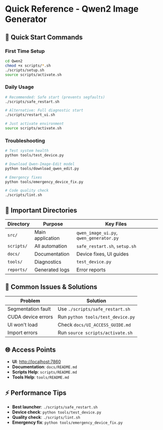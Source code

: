 # Quick Reference - Qwen2 Image Generator

## 🚀 Quick Start Commands

### First Time Setup

```bash
cd Qwen2
chmod +x scripts/*.sh
./scripts/setup.sh
source scripts/activate.sh
```

### Daily Usage

```bash
# Recommended: Safe start (prevents segfaults)
./scripts/safe_restart.sh

# Alternative: Full diagnostic start  
./scripts/restart_ui.sh

# Just activate environment
source scripts/activate.sh
```

### Troubleshooting

```bash
# Test system health
python tools/test_device.py

# Download Qwen-Image-Edit model
python tools/download_qwen_edit.py

# Emergency fixes
python tools/emergency_device_fix.py

# Code quality check
./scripts/lint.sh
```

## 📁 Important Directories

| Directory | Purpose | Key Files |
|-----------|---------|-----------|
| `src/` | Main application | `qwen_image_ui.py`, `qwen_generator.py` |
| `scripts/` | All automation | `safe_restart.sh`, `setup.sh` |
| `docs/` | Documentation | Device fixes, UI guides |
| `tools/` | Diagnostics | `test_device.py` |
| `reports/` | Generated logs | Error reports |

## 🔧 Common Issues & Solutions

| Problem | Solution |
|---------|----------|
| Segmentation fault | Use `./scripts/safe_restart.sh` |
| CUDA device errors | Run `python tools/test_device.py` |
| UI won't load | Check `docs/UI_ACCESS_GUIDE.md` |
| Import errors | Run `source scripts/activate.sh` |

## 🌐 Access Points

- **UI**: <http://localhost:7860>
- **Documentation**: `docs/README.md`
- **Scripts Help**: `scripts/README.md`
- **Tools Help**: `tools/README.md`

## ⚡ Performance Tips

- **Best launcher**: `./scripts/safe_restart.sh`
- **Device check**: `python tools/test_device.py`
- **Quality check**: `./scripts/lint.sh`
- **Emergency fix**: `python tools/emergency_device_fix.py`
